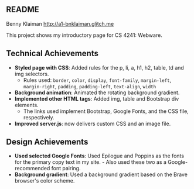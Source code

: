 ## README

Benny Klaiman
http://a1-bnklaiman.glitch.me

This project shows my introductory page for CS 4241: Webware.

## Technical Achievements

- **Styled page with CSS**: Added rules for the p, li, a, h1, h2, table, td and img selectors.
  - Rules used: `border`, `color`, `display`, `font-family`, `margin-left`, `margin-right`, `padding`, `padding-left`, `text-align`, `width`
- **Background animation**: Animated the rotating background gradient.
- **Implemented other HTML tags**: Added img, table and Bootstrap div elements.
  - The links used implement Bootstrap, Google Fonts, and the CSS file, respectively.
- **Improved server.js**: now delivers custom CSS and an image file.

## Design Achievements

- **Used selected Google Fonts**: Used Epilogue and Poppins as the fonts for the primary copy text in my site. - Also used these two as a Google-recommended font pairing.
- **Background gradient**: Used a background gradient based on the Brave browser's color scheme.
